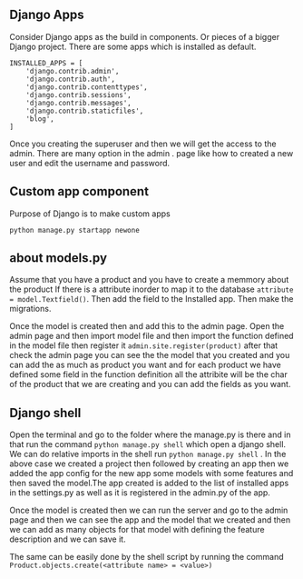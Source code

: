 ## Django Apps
Consider Django apps as the build in components. Or pieces of a bigger Django project.
There are some apps which is installed as default.

```
INSTALLED_APPS = [
    'django.contrib.admin',
    'django.contrib.auth',
    'django.contrib.contenttypes',
    'django.contrib.sessions',
    'django.contrib.messages',
    'django.contrib.staticfiles',
    'blog',
]
```
Once you creating the superuser and then we will get the access to the admin. There are many option in the admin . page like how to created a new user and edit the username and password.

## Custom app component 

Purpose of Django is to make custom apps

`python manage.py startapp newone` 

## about models.py
 Assume that you have a product and you have to create a memmory about the product
   If there is a attribute inorder to map it to the database `attribute = model.Textfield()`. Then add the field to the Installed app. Then make the migrations.
   
 Once the model is created then and add this to the admin page. Open the admin page and then import model file and then  import the function defined in the model file then register it `admin.site.register(product)` after that check the admin page you can see the the model that you created and you can add the as much as product you want and for each product we have defined some field in the function definition all the attribite will be the char of the product that we are creating and you can add the fields as you want.

## Django shell
Open the terminal and go to the folder where the manage.py is there and in that run the command `python manage.py shell` which open a django shell.
We can  do relative imports in the shell 
run `python manage.py shell` . In the above case we created a project then followed by creating an  app then we added the app config for the new app some models with some features and then saved the model.The app created is added to the list of installed apps in the settings.py as well as it is registered in the admin.py of the app.

Once the model is created then we can run the server and go to the admin page and then we can see the app and the model that we created and then we can add as many objects for that model with defining the feature description and we can save it.

The same can be easily done by the shell script by running the command `Product.objects.create(<attribute name> = <value>)`


